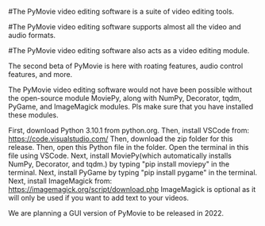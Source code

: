 #The PyMovie video editing software is a suite of video editing tools.

#The PyMovie video editing software supports almost all the video and audio formats.

#The PyMovie video editing software also acts as a video editing module.

The second beta of PyMovie is here with roating features, audio control features, and more.

The PyMovie video editing software would not have been possible without the open-source module MoviePy, along with NumPy, Decorator, tqdm, PyGame, and ImageMagick modules. Pls make sure that you have installed these modules.

First, download Python 3.10.1 from python.org.
Then, install VSCode from: https://code.visualstudio.com/
Then, download the zip folder for this release.
Then, open this Python file in the folder.
Open the terminal in this file using VSCode. 
Next, install MoviePy(which automatically installs NumPy, Decorator, and tqdm.) by typing "pip install moviepy" in the terminal. 
Next, install PyGame by typing "pip install pygame" in the terminal. 
Next, install ImageMagick from: https://imagemagick.org/script/download.php ImageMagick is optional as it will only be used if you want to add text to your videos. 

We are planning a GUI version of PyMovie to be released in 2022.
